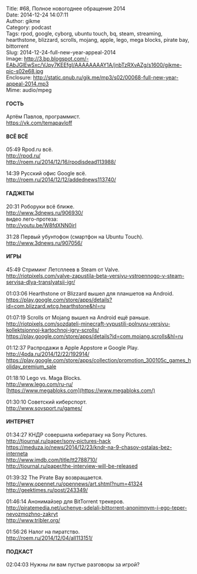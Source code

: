 Title: #68, Полное новогоднее обращение 2014  
Date: 2014-12-24 14:07:11  
Author: gikme  
Category: podcast  
Tags: rpod, google, cyborg, ubuntu touch, bq, steam, streaming, hearthstone, blizzard, scrolls, mojang, apple, lego, mega blocks, pirate bay, bittorrent  
Slug: 2014-12-24-full-new-year-appeal-2014  
Image: http://3.bp.blogspot.com/-EAbJGlEwSxc/VJpy7KEEfgI/AAAAAAAAY1A/jnbTzRXvAZg/s1600/gikme-pic-s02e68.jpg  
Enclosure: http://static.qnub.ru/gik.me/mp3/s02/00068-full-new-year-appeal-2014.mp3  
Mime: audio/mpeg

#### ГОСТЬ

Артём Павлов, программист.  
<https://vk.com/temapavloff>

#### ВСЁ ВСЁ

05:49 Rpod.ru всё.  
<http://rpod.ru/>  
<http://roem.ru/2014/12/16/rpodisdead113988/>

14:39 Русский офис Google всё.  
<http://roem.ru/2014/12/12/addednews113740/>

#### ГАДЖЕТЫ

20:31 Роборуки всё ближе.  
<http://www.3dnews.ru/906930/>  
видео лего-протеза:  
<http://youtu.be/W8fdXNN0irI>

31:28 Первый убунтофон (смартфон на Ubuntu Touch).  
<http://www.3dnews.ru/907056/>

#### ИГРЫ

45:49 Стриминг Летсплеев в Steam от Valve.  
<http://riotpixels.com/valve-zapustila-beta-versiyu-vstroennogo-v-steam-servisa-dlya-translyatsii-igr/>

01:03:06 Hearthstone от Blizzard вышел для планшетов на Android.  
<https://play.google.com/store/apps/details?id=com.blizzard.wtcg.hearthstone&hl=ru>

01:07:19 Scrolls от Mojang вышел на Android ещё раньше.  
<http://riotpixels.com/sozdateli-minecraft-vypustili-polnuyu-versiyu-kollektsionnoj-kartochnoj-igry-scrolls/>  
<https://play.google.com/store/apps/details?id=com.mojang.scrolls&hl=ru>

01:12:37 Распродажи в Apple Appstore и Google Play.  
<http://4pda.ru/2014/12/22/192914/>  
<https://play.google.com/store/apps/collection/promotion_300105c_games_holiday_premium_sale>

01:18:10 Lego vs. Maga Blocks.  
<http://www.lego.com/ru-ru/>  
[https://www.megabloks.com](https://www.megabloks.com/)

01:30:10 Cоветский киберспорт.  
<http://www.sovsport.ru/games/>

#### ИНТЕРНЕТ

01:34:27 КНДР совершила кибератаку на Sony Pictures.  
<http://tjournal.ru/paper/sony-pictures-hack>  
<https://meduza.io/news/2014/12/23/kndr-na-9-chasov-ostalas-bez-interneta>  
<http://www.imdb.com/title/tt2788710/>  
<http://tjournal.ru/paper/the-interview-will-be-released>

01:39:32 The Pirate Bay возвращается.  
<http://www.opennet.ru/opennews/art.shtml?num=41324>  
<http://geektimes.ru/post/243349/>

01:46:14 Анонимайзер для BitTorrent трекеров.  
<http://piratemedia.net/uchenye-sdelali-bittorrent-anonimnym-i-ego-teper-nevozmozhno-zakryt>  
<http://www.tribler.org/>

01:56:26 Налог на пиратство.  
<http://roem.ru/2014/12/04/all113151/>

#### ПОДКАСТ

02:04:03 Нужны ли вам пустые разговоры за игрой?

